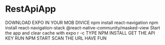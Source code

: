 # RestApiApp
DOWNLOAD EXPO IN YOUR MOB DIVICE
npm install react-navigation
npm install react-navigation-stack @react-native-community/masked-view
Start the app and clear cache with expo r -c
TYPE NPM INSTALL
GET THE API KEY
RUN NPM START
SCAN THE URL 
HAVE FUN
